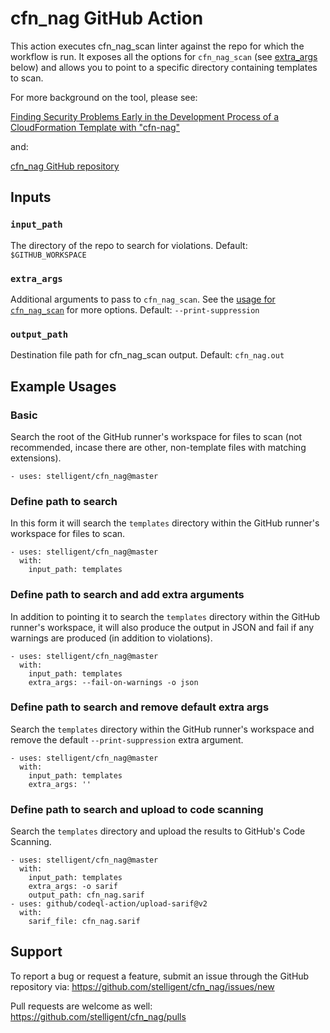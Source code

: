 # cfn_nag GitHub Action

This action executes cfn_nag_scan linter against the repo for which the workflow is run.  It exposes all the options for `cfn_nag_scan` (see [extra_args](https://github.com/stelligent/cfn_nag/github-action.md#extra_args) below) and allows you to point to a specific directory containing templates to scan.

For more background on the tool, please see:

[Finding Security Problems Early in the Development Process of a CloudFormation Template with "cfn-nag"](https://stelligent.com/2016/04/07/finding-security-problems-early-in-the-development-process-of-a-cloudformation-template-with-cfn-nag/)

and:

[cfn_nag GitHub repository](https://github.com/stelligent/cfn_nag)

## Inputs

### `input_path`

The directory of the repo to search for violations. Default: `$GITHUB_WORKSPACE`

### `extra_args`

Additional arguments to pass to `cfn_nag_scan`. See the [usage for `cfn_nag_scan`](https://github.com/stelligent/cfn_nag#usage) for more options. Default: `--print-suppression`

### `output_path`

Destination file path for cfn_nag_scan output. Default: `cfn_nag.out`
## Example Usages

### Basic

Search the root of the GitHub runner's workspace for files to scan (not recommended, incase there are other, non-template files with matching extensions).

```
- uses: stelligent/cfn_nag@master
```

### Define path to search

In this form it will search the `templates` directory within the GitHub runner's workspace for files to scan.

```
- uses: stelligent/cfn_nag@master
  with:
    input_path: templates
```

### Define path to search and add extra arguments

In addition to pointing it to search the `templates` directory within the GitHub runner's workspace, it will also produce the output in JSON and fail if any warnings are produced (in addition to violations).

```
- uses: stelligent/cfn_nag@master
  with:
    input_path: templates
    extra_args: --fail-on-warnings -o json
```

### Define path to search and remove default extra args

Search the `templates` directory within the GitHub runner's workspace and remove the default `--print-suppression` extra argument.

```
- uses: stelligent/cfn_nag@master
  with:
    input_path: templates
    extra_args: ''
```

### Define path to search and upload to code scanning

Search the `templates` directory and upload the results to GitHub's Code Scanning.

```
- uses: stelligent/cfn_nag@master
  with:
    input_path: templates
    extra_args: -o sarif
    output_path: cfn_nag.sarif
- uses: github/codeql-action/upload-sarif@v2
  with:
    sarif_file: cfn_nag.sarif
```

## Support

To report a bug or request a feature, submit an issue through the GitHub repository via: https://github.com/stelligent/cfn_nag/issues/new

Pull requests are welcome as well: https://github.com/stelligent/cfn_nag/pulls
